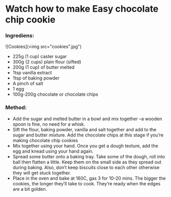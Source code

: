 # Watch how to make Easy chocolate chip cookie

### Ingrediens:

![Cookies](<img src="cookies".jpg")

* 225g (1 cup) caster sugar
* 300g (2 cups) plain flour (sifted)
* 200g (1 cup) of butter melted
* 1tsp vanilla extract
* 1tsp of baking powder
* A pinch of salt
* 1 egg
* 100g-200g chocolate or chocolate chips

### Method:

* Add the sugar and melted butter in a bowl and mix together –a wooden spoon is fine, no need for a whisk.
* Sift the flour, baking powder, vanilla and salt together and add to the sugar and butter mixture. Add the chocolate chips at this stage if you’re making chocolate chip cookies
* Mix together using your hand. Once you get a dough texture, add the egg and knead using your hand again.
* Spread some butter onto a baking tray. Take some of the dough, roll into ball then flatten a little. Keep them on the small side as they spread out during baking. Also, don’t keep biscuits close to each other otherwise they will get stuck together.
* Place in the oven and bake at 160C, gas 3 for 10-20 mins. The bigger the cookies, the longer they’ll take to cook. They’re ready when the edges are a bit golden.

